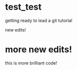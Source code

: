 # test_test
getting ready to lead a git tutorial

new edits!

# more new edits!
this is more brilliant code!
